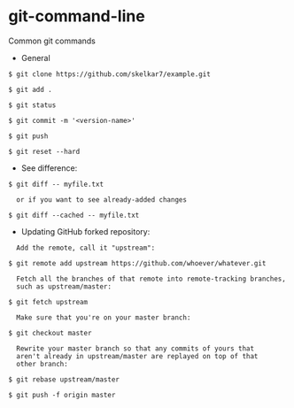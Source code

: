 # git-command-line
Common git commands

* General

```
$ git clone https://github.com/skelkar7/example.git

$ git add .

$ git status

$ git commit -m '<version-name>'

$ git push

$ git reset --hard
```

* See difference:

```
$ git diff -- myfile.txt

  or if you want to see already-added changes

$ git diff --cached -- myfile.txt
```

* Updating GitHub forked repository:

```
  Add the remote, call it "upstream":

$ git remote add upstream https://github.com/whoever/whatever.git

  Fetch all the branches of that remote into remote-tracking branches,
  such as upstream/master:

$ git fetch upstream

  Make sure that you're on your master branch:

$ git checkout master

  Rewrite your master branch so that any commits of yours that
  aren't already in upstream/master are replayed on top of that
  other branch:

$ git rebase upstream/master

$ git push -f origin master
```
